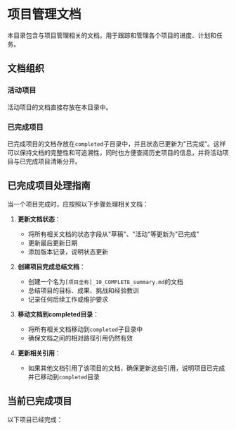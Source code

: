 # 项目管理文档

本目录包含与项目管理相关的文档，用于跟踪和管理各个项目的进度、计划和任务。

## 文档组织

### 活动项目

活动项目的文档直接存放在本目录中。

### 已完成项目

已完成项目的文档存放在`completed`子目录中，并且状态已更新为"已完成"。这样可以保持文档的完整性和可追溯性，同时也方便查阅历史项目的信息，并将活动项目与已完成项目清晰分开。

## 已完成项目处理指南

当一个项目完成时，应按照以下步骤处理相关文档：

1. **更新文档状态**：
   - 将所有相关文档的状态字段从"草稿"、"活动"等更新为"已完成"
   - 更新最后更新日期
   - 添加版本记录，说明状态更新

2. **创建项目完成总结文档**：
   - 创建一个名为`[项目全称]_10_COMPLETE_summary.md`的文档
   - 总结项目的目标、成果、挑战和经验教训
   - 记录任何后续工作或维护要求

3. **移动文档到completed目录**：
   - 将所有相关文档移动到`completed`子目录中
   - 确保文档之间的相对路径引用仍然有效

4. **更新相关引用**：
   - 如果其他文档引用了该项目的文档，确保更新这些引用，说明项目已完成并已移动到`completed`目录

## 当前已完成项目

以下项目已经完成：

